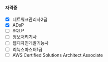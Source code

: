 #### 자격증
- [x]  네트워크관리사2급
- [x]  ADsP
- [ ]  SQLP
- [ ]  정보처리기사
- [ ]  웹디자인개발기능사
- [ ]  리눅스마스터1급
- [ ]  AWS Certified Solutions Architect Associate
